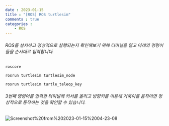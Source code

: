 ```yaml
---
date : 2023-01-15
title : "[ROS] ROS turtlesim"
comments : true
categories : 
    - ROS
---
```



###### ROS를 설치하고 정상적으로 실행되는지 확인해보기 위해 터미널을 열고 아래의 명령어들을 순서대로 입력합니다.

```
roscore
```

```
rosrun turtlesim turtlesim_node
```

```
rosrun turtlesim turtle_teleop_key
```

###### 3번째 명령어를 입력한 터미널에 커서를 올리고 방향키를 이용해 거북이를 움직이면 정상적으로 동작하는 것을 확인할 수 있습니다.

![Screenshot%20from%202023-01-15%2004-23-08](https://user-images.githubusercontent.com/55019557/212544410-88629b4f-7820-44f9-a82c-65ca6490fd26.png)